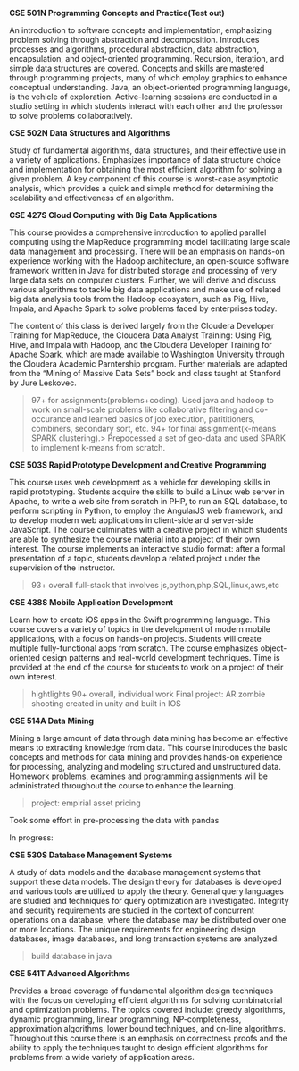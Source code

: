 **CSE 501N Programming Concepts and Practice(Test out)**

An introduction to software concepts and implementation, emphasizing problem solving through abstraction and decomposition. Introduces processes and algorithms, procedural abstraction, data abstraction, encapsulation, and object-oriented programming. Recursion, iteration, and simple data structures are covered. Concepts and skills are mastered through programming projects, many of which employ graphics to enhance conceptual understanding. Java, an object-oriented programming language, is the vehicle of exploration. Active-learning sessions are conducted in a studio setting in which students interact with each other and the professor to solve problems collaboratively. 


**CSE 502N Data Structures and Algorithms**

Study of fundamental algorithms, data structures, and their effective use in a variety of applications. Emphasizes importance of data structure choice and implementation for obtaining the most efficient algorithm for solving a given problem. A key component of this course is worst-case asymptotic analysis, which provides a quick and simple method for determining the scalability and effectiveness of an algorithm.


**CSE 427S Cloud Computing with Big Data Applications**

This course provides a comprehensive introduction to applied parallel computing using the MapReduce programming model facilitating large scale data management and processing. There will be an emphasis on hands-on experience working with the Hadoop architecture, an open-source software framework written in Java for distributed storage and processing of very large data sets on computer clusters. Further, we will derive and discuss various algorithms to tackle big data applications and make use of related big data analysis tools from the Hadoop ecosystem, such as Pig, Hive, Impala, and Apache Spark to solve problems faced by enterprises today.

The content of this class is derived largely from the Cloudera Developer Training for MapReduce, the  Cloudera Data Analyst Training: Using Pig, Hive, and Impala with Hadoop, and the Cloudera Developer Training for Apache Spark, which are made available to Washington University through the Cloudera Academic Parntership program. Further materials are adapted from the “Mining of Massive Data Sets” book and class taught at Stanford by Jure Leskovec.

>97+ for assignments(problems+coding). 
Used java and hadoop to work on small-scale problems like collaborative filtering and co-occurance and learned basics of job execution, parititioners, combiners, secondary sort, etc. 
>94+ for final assignment(k-means SPARK clustering).>
Prepocessed a set of geo-data and used SPARK to implement k-means from scratch. 


**CSE 503S Rapid Prototype Development and Creative Programming**

This course uses web development as a vehicle for developing skills in rapid prototyping. Students acquire the skills to build a Linux web server in Apache, to write a web site from scratch in PHP, to run an SQL database, to perform scripting in Python, to employ the AngularJS web framework, and to develop modern web applications in client-side and server-side JavaScript. The course culminates with a creative project in which students are able to synthesize the course material into a project of their own interest. The course implements an interactive studio format: after a formal presentation of a topic, students develop a related project under the supervision of the instructor. 

>93+ overall
>full-stack that involves js,python,php,SQL,linux,aws,etc


**CSE 438S Mobile Application Development**

Learn how to create iOS apps in the Swift programming language. This course covers a variety of topics in the development of modern mobile applications, with a focus on hands-on projects. Students will create multiple fully-functional apps from scratch. The course emphasizes object-oriented design patterns and real-world development techniques. Time is provided at the end of the course for students to work on a project of their own interest.

>hightlights
90+ overall, individual work
Final project: AR zombie shooting created in unity and built in IOS


**CSE 514A Data Mining**

Mining a large amount of data through data mining has become an effective means to extracting knowledge from data. This course introduces the basic concepts and methods for data mining and provides hands-on experience for processing, analyzing and modeling structured and unstructured data. Homework problems, examines and programming assignments will be administrated throughout the course to enhance the learning.

>project: empirial asset pricing

Took some effort in pre-processing the data with pandas 





In progress:

**CSE 530S Database Management Systems**

A study of data models and the database management systems that support these data models. The design theory for databases is developed and various tools are utilized to apply the theory. General query languages are studied and techniques for query optimization are investigated. Integrity and security requirements are studied in the context of concurrent operations on a database, where the database may be distributed over one or more locations. The unique requirements for engineering design databases, image databases, and long transaction systems are analyzed. 

>build database in java


**CSE 541T Advanced Algorithms**

Provides a broad coverage of fundamental algorithm design techniques with the focus on developing efficient algorithms for solving combinatorial and optimization problems. The topics covered include: greedy algorithms, dynamic programming, linear programming, NP-completeness, approximation algorithms, lower bound techniques, and on-line algorithms. Throughout this course there is an emphasis on correctness proofs and the ability to apply the techniques taught to design efficient algorithms for problems from a wide variety of application areas.





